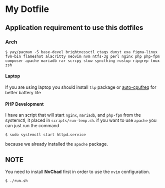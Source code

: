 # My Dotfile

## Application requirement to use this dotfiles
### Arch
```
$ yay/pacman -S base-devel brightnessctl ctags dunst exa figma-linux fvm-bin flameshot alacritty neovim nvm ntfs-3g perl nginx php php-fpm composer apache mariadb rar scrcpy stow syncthing rustup ripgrep tmux zsh 
```

#### Laptop
If you are using laptop you should install `tlp` package or [auto-cpufreq](https://github.com/AdnanHodzic/auto-cpufreq) for better battery life

#### PHP Development
I have an script that will start `nginx`, `mariadb`, and `php-fpm` from the systemctl, it placed in `scripts/run-lemp.sh`. if you want to use `apache` you can just run the command
```
$ sudo systemctl start httpd.service
```
because we already installed the `apache` package.

## NOTE
You need to install **NvChad** first in order to use the `nvim` configuration.

```bash
$ ./run.sh
```
